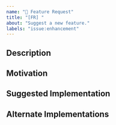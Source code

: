 ```yaml
---
name: "🚀 Feature Request"
title: "[FR] "
about: "Suggest a new feature."
labels: "issue:enhancement"
---
```


<!-- Please do your best to fill out all the sections below! -->

<!-- It's important for us to know the context this feature will affect. -->
<!-- Select 1 type from: https://github.com/wandering-inndex/titan/labels?q=type -->
<!-- Select 1 scope from: https://github.com/wandering-inndex/titan/labels?q=scope -->

<!-- Use this issue type for concrete suggestions. -->
<!-- Otherwise, open a discussion instead: https://github.com/wandering-inndex/titan/discussions. -->

## Description

<!-- What is the behavior that you would like to see introduced? -->

## Motivation

<!-- Why do you believe this behavior would be beneficial? -->

## Suggested Implementation

<!-- How do you imagine this might work? -->

## Alternate Implementations

<!-- How else do you imagine this might work? -->
